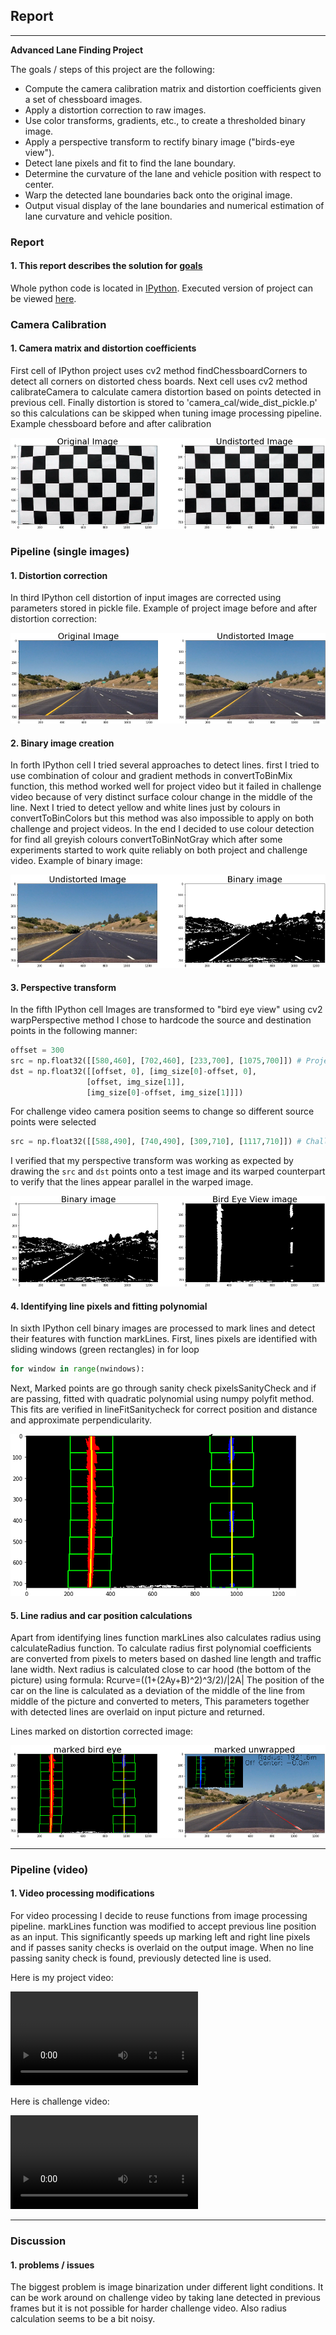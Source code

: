 ## Report

---

**Advanced Lane Finding Project**

The goals / steps of this project are the following:

* Compute the camera calibration matrix and distortion coefficients given a set of chessboard images.
* Apply a distortion correction to raw images.
* Use color transforms, gradients, etc., to create a thresholded binary image.
* Apply a perspective transform to rectify binary image ("birds-eye view").
* Detect lane pixels and fit to find the lane boundary.
* Determine the curvature of the lane and vehicle position with respect to center.
* Warp the detected lane boundaries back onto the original image.
* Output visual display of the lane boundaries and numerical estimation of lane curvature and vehicle position.

[//]: # (Image References)

[chessboardImage]: ./reportPict/chessBoard.PNG "Undistorted chessboard"
[undistortImage]: ./reportPict/undistort.PNG "Undistorted project image"
[binaryImage]: ./reportPict/binary.PNG "Binary project image"
[wrappedImage]: ./reportPict/wrapped.PNG "Wrapped project image"
[markedImage]: ./reportPict/markedLines.PNG "marked project image"
[markedUndistImage]: ./reportPict/markedUndist.PNG "marked undistorted project image"
[projectVideo]: ./output_videos/project_video.mp4 "Project Video"
[challengeVideo]: ./output_videos/challenge_video.mp4 "challenge Video"


### Report

#### 1. This report describes the solution for [goals](https://review.udacity.com/#!/rubrics/571/view)  

Whole python code is located in [IPython](./code.ipynb). Executed version of project can be viewed [here](./code.html).

### Camera Calibration

#### 1. Camera matrix and distortion coefficients

First cell of IPython project uses cv2 method findChessboardCorners to detect all corners on distorted chess boards. 
Next cell uses cv2 method calibrateCamera to calculate camera distortion based on points detected in previous cell. Finally distortion is stored to 'camera_cal/wide_dist_pickle.p' so this calculations can be skipped when tuning image processing pipeline. 
Example chessboard before and after calibration 

![Example chessboard before and after calibration][chessboardImage]

### Pipeline (single images)

#### 1. Distortion correction

In third IPython cell distortion of input images are corrected using parameters stored in pickle file. 
Example of project image before and after distortion correction:

![Undistorted project image][undistortImage]

#### 2. Binary image creation

In forth IPython cell I tried several approaches to detect lines. first I tried to use combination of colour and gradient methods in convertToBinMix function, this method worked well for project video but it failed in challenge video because of very distinct surface colour change in the middle of the line.
Next I tried to detect yellow and white lines just by colours in convertToBinColors but this method was also impossible to apply on both challenge and project videos.
In the end I decided to use colour detection for find all greyish colours convertToBinNotGray which after some experiments started to work quite reliably on both project and challenge video.
Example of binary image:
 
![Binary project image][binaryImage]

#### 3. Perspective transform

In the fifth IPython cell Images are transformed to "bird eye view" using cv2 warpPerspective method I chose to hardcode the source and destination points in the following manner:

```python
offset = 300
src = np.float32([[580,460], [702,460], [233,700], [1075,700]]) # Project video
dst = np.float32([[offset, 0], [img_size[0]-offset, 0], 
                 [offset, img_size[1]], 
                 [img_size[0]-offset, img_size[1]]])
```
For challenge video camera position seems to change so different source points were selected
```python
src = np.float32([[588,490], [740,490], [309,710], [1117,710]]) # Challenge video
```

I verified that my perspective transform was working as expected by drawing the `src` and `dst` points onto a test image and its warped counterpart to verify that the lines appear parallel in the warped image.

![Wrapped project image][wrappedImage]

#### 4. Identifying line pixels and fitting polynomial

In sixth IPython cell binary images are processed to mark lines and detect their features with function markLines. 
First, lines pixels are identified with sliding windows (green rectangles) in for loop
```python
for window in range(nwindows):
```
Next, Marked points are go through sanity check pixelsSanityCheck and if are passing, fitted with quadratic polynomial using numpy polyfit method. This fits are verified in lineFitSanitycheck for correct position and distance and approximate perpendicularity. 

![marked project image][markedImage]

#### 5. Line radius and car position calculations

Apart from identifying lines function markLines also calculates radius using calculateRadius function. To calculate radius first polynomial coefficients are converted from pixels to meters based on dashed line length and traffic lane width. Next radius is calculated close to car hood (the bottom of the picture) using formula:
Rcurve=((1+(2Ay+B)^2)^3/2)/|2A|
The position of the car on the line is calculated as a deviation of the middle of the line from middle of the picture and converted to meters, This parameters together with detected lines are overlaid on input picture and returned.

Lines marked on distortion corrected image:

![marked undistorted project image][markedUndistImage]

---

### Pipeline (video)

#### 1. Video processing modifications

For video processing I decide to reuse functions from image processing pipeline. markLines function was modified to accept previous line position as an input. This significantly speeds up marking left and right line pixels and if passes sanity checks is overlaid on the output image. 
When no line passing sanity check is found, previously detected line is used.

Here is my project video: 

![project video][projectVideo]

Here is challenge video:

![challenge video][challengeVideo]


---

### Discussion

#### 1. problems / issues

The biggest problem is image binarization under different light conditions. It can be work around on challenge video by taking lane detected in previous frames but it is not possible for harder challenge video. Also radius calculation seems to be a bit noisy.
